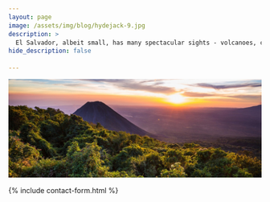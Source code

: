 ```yaml
---
layout: page
image: /assets/img/blog/hydejack-9.jpg
description: >
  El Salvador, albeit small, has many spectacular sights - volcanoes, caves, waterfalls. Find out here where to find these
hide_description: false

---
```


![Volcano](/assets/img/tours/volcano-sunset.jpg)

{% include contact-form.html %}
